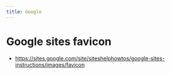 ```yaml
---
title: Google
---
```


#  Google sites favicon 
* https://sites.google.com/site/siteshelphowtos/google-sites-instructions/images/favicon
